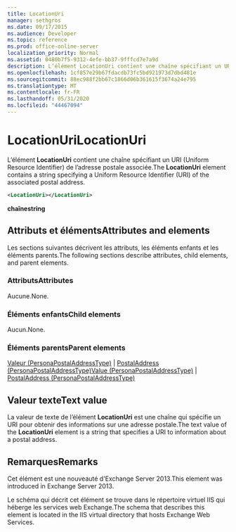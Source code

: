 ```yaml
---
title: LocationUri
manager: sethgros
ms.date: 09/17/2015
ms.audience: Developer
ms.topic: reference
ms.prod: office-online-server
localization_priority: Normal
ms.assetid: 0480b7f5-9312-4efe-bb37-9fffcd7e7a9d
description: L’élément LocationUri contient une chaîne spécifiant un URI (Uniform Resource Identifier) de l’adresse postale associée.
ms.openlocfilehash: 1cf857e29b67fdacdb73fc5bd921973d7dbd481e
ms.sourcegitcommit: 88ec988f2bb67c1866d06b361615f3674a24e795
ms.translationtype: MT
ms.contentlocale: fr-FR
ms.lasthandoff: 05/31/2020
ms.locfileid: "44467094"
---
```

# <a name="locationuri"></a><span data-ttu-id="816c8-103">LocationUri</span><span class="sxs-lookup"><span data-stu-id="816c8-103">LocationUri</span></span>

<span data-ttu-id="816c8-104">L’élément **LocationUri** contient une chaîne spécifiant un URI (Uniform Resource Identifier) de l’adresse postale associée.</span><span class="sxs-lookup"><span data-stu-id="816c8-104">The **LocationUri** element contains a string specifying a Uniform Resource Identifier (URI) of the associated postal address.</span></span> 
  
```XML
<LocationUri></LocationUri>
```

 <span data-ttu-id="816c8-105">**chaîne**</span><span class="sxs-lookup"><span data-stu-id="816c8-105">**string**</span></span>
## <a name="attributes-and-elements"></a><span data-ttu-id="816c8-106">Attributs et éléments</span><span class="sxs-lookup"><span data-stu-id="816c8-106">Attributes and elements</span></span>

<span data-ttu-id="816c8-107">Les sections suivantes décrivent les attributs, les éléments enfants et les éléments parents.</span><span class="sxs-lookup"><span data-stu-id="816c8-107">The following sections describe attributes, child elements, and parent elements.</span></span>
  
### <a name="attributes"></a><span data-ttu-id="816c8-108">Attributs</span><span class="sxs-lookup"><span data-stu-id="816c8-108">Attributes</span></span>

<span data-ttu-id="816c8-109">Aucune.</span><span class="sxs-lookup"><span data-stu-id="816c8-109">None.</span></span>
  
### <a name="child-elements"></a><span data-ttu-id="816c8-110">Éléments enfants</span><span class="sxs-lookup"><span data-stu-id="816c8-110">Child elements</span></span>

<span data-ttu-id="816c8-111">Aucun.</span><span class="sxs-lookup"><span data-stu-id="816c8-111">None.</span></span>
  
### <a name="parent-elements"></a><span data-ttu-id="816c8-112">Éléments parents</span><span class="sxs-lookup"><span data-stu-id="816c8-112">Parent elements</span></span>

<span data-ttu-id="816c8-113">[Valeur (PersonaPostalAddressType)](value-personapostaladdresstype.md)  |  [PostalAddress (PersonaPostalAddressType)](postaladdress-personapostaladdresstype.md)</span><span class="sxs-lookup"><span data-stu-id="816c8-113">[Value (PersonaPostalAddressType)](value-personapostaladdresstype.md) | [PostalAddress (PersonaPostalAddressType)](postaladdress-personapostaladdresstype.md)</span></span>
  
## <a name="text-value"></a><span data-ttu-id="816c8-114">Valeur texte</span><span class="sxs-lookup"><span data-stu-id="816c8-114">Text value</span></span>

<span data-ttu-id="816c8-115">La valeur de texte de l’élément **LocationUri** est une chaîne qui spécifie un URI pour obtenir des informations sur une adresse postale.</span><span class="sxs-lookup"><span data-stu-id="816c8-115">The text value of the **LocationUri** element is a string that specifies a URI to information about a postal address.</span></span> 
  
## <a name="remarks"></a><span data-ttu-id="816c8-116">Remarques</span><span class="sxs-lookup"><span data-stu-id="816c8-116">Remarks</span></span>

<span data-ttu-id="816c8-117">Cet élément est une nouveauté d'Exchange Server 2013.</span><span class="sxs-lookup"><span data-stu-id="816c8-117">This element was introduced in Exchange Server 2013.</span></span>
  
<span data-ttu-id="816c8-118">Le schéma qui décrit cet élément se trouve dans le répertoire virtuel IIS qui héberge les services web Exchange.</span><span class="sxs-lookup"><span data-stu-id="816c8-118">The schema that describes this element is located in the IIS virtual directory that hosts Exchange Web Services.</span></span>
  

